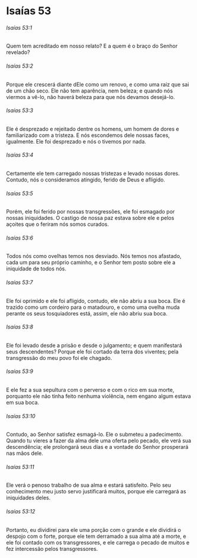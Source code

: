 # Isaías 53

###### Isaías 53:1

Quem tem acreditado em nosso relato? E a quem é o braço do Senhor revelado?

###### Isaías 53:2

Porque ele crescerá diante dEle como um renovo, e como uma raiz que sai de um chão seco. Ele não tem aparência, nem beleza; e quando nós viermos a vê-lo, não haverá beleza para que nós devamos desejá-lo.

###### Isaías 53:3

Ele é desprezado e rejeitado dentre os homens, um homem de dores e familiarizado com a tristeza. E nós escondemos dele nossas faces, igualmente. Ele foi desprezado e nós o tivemos por nada.

###### Isaías 53:4

Certamente ele tem carregado nossas tristezas e levado nossas dores. Contudo, nós o consideramos atingido, ferido de Deus e afligido.

###### Isaías 53:5

Porém, ele foi ferido por nossas transgressões, ele foi esmagado por nossas iniquidades. O castigo de nossa paz estava sobre ele e pelos açoites que o feriram nós somos curados.

###### Isaías 53:6

Todos nós como ovelhas temos nos desviado. Nós temos nos afastado, cada um para seu próprio caminho, e o Senhor tem posto sobre ele a iniquidade de todos nós.

###### Isaías 53:7

Ele foi oprimido e ele foi afligido, contudo, ele não abriu a sua boca. Ele é trazido como um cordeiro para o matadouro, e como uma ovelha muda perante os seus tosquiadores está, assim, ele não abriu sua boca.

###### Isaías 53:8

Ele foi levado desde a prisão e desde o julgamento; e quem manifestará seus descendentes? Porque ele foi cortado da terra dos viventes; pela transgressão do meu povo foi ele chagado.

###### Isaías 53:9

E ele fez a sua sepultura com o perverso e com o rico em sua morte, porquanto ele não tinha feito nenhuma violência, nem engano algum estava em sua boca.

###### Isaías 53:10

Contudo, ao Senhor satisfez esmagá-lo. Ele o submeteu a padecimento. Quando tu vieres a fazer da alma dele uma oferta pelo pecado, ele verá sua descendência; ele prolongará seus dias e a vontade do Senhor prosperará nas mãos dele.

###### Isaías 53:11

Ele verá o penoso trabalho de sua alma e estará satisfeito. Pelo seu conhecimento meu justo servo justificará muitos, porque ele carregará as iniquidades deles.

###### Isaías 53:12

Portanto, eu dividirei para ele uma porção com o grande e ele dividirá o despojo com o forte, porque ele tem derramado a sua alma até a morte, e ele foi contado com os transgressores, e ele carrega o pecado de muitos e fez intercessão pelos transgressores.

